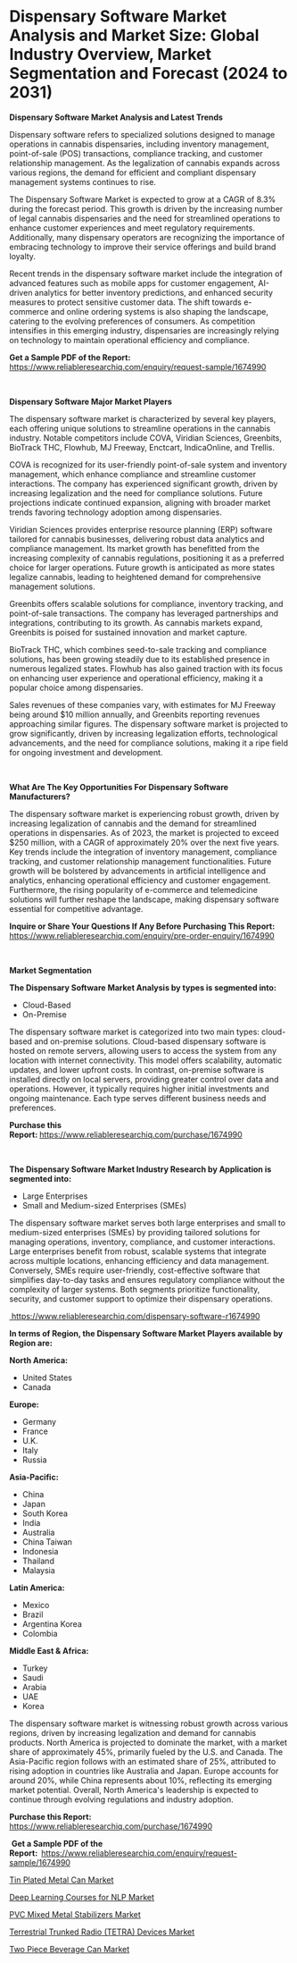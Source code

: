 <p><h1>Dispensary Software Market Analysis and Market Size: Global Industry Overview, Market Segmentation and Forecast (2024 to 2031)</h1></p><p><strong>Dispensary Software Market Analysis and Latest Trends</strong></p>
<p><p>Dispensary software refers to specialized solutions designed to manage operations in cannabis dispensaries, including inventory management, point-of-sale (POS) transactions, compliance tracking, and customer relationship management. As the legalization of cannabis expands across various regions, the demand for efficient and compliant dispensary management systems continues to rise.</p><p>The Dispensary Software Market is expected to grow at a CAGR of 8.3% during the forecast period. This growth is driven by the increasing number of legal cannabis dispensaries and the need for streamlined operations to enhance customer experiences and meet regulatory requirements. Additionally, many dispensary operators are recognizing the importance of embracing technology to improve their service offerings and build brand loyalty.</p><p>Recent trends in the dispensary software market include the integration of advanced features such as mobile apps for customer engagement, AI-driven analytics for better inventory predictions, and enhanced security measures to protect sensitive customer data. The shift towards e-commerce and online ordering systems is also shaping the landscape, catering to the evolving preferences of consumers. As competition intensifies in this emerging industry, dispensaries are increasingly relying on technology to maintain operational efficiency and compliance.</p></p>
<p><strong>Get a Sample PDF of the Report:&nbsp;</strong> <a href="https://www.reliableresearchiq.com/enquiry/request-sample/1674990?utm_campaign=1498&utm_medium=2&utm_source=Github&utm_content=ia&utm_term=10102024&utm_id=dispensary-software">https://www.reliableresearchiq.com/enquiry/request-sample/1674990</a></p>
<p>&nbsp;</p>
<p><strong>Dispensary Software Major Market Players</strong></p>
<p><p>The dispensary software market is characterized by several key players, each offering unique solutions to streamline operations in the cannabis industry. Notable competitors include COVA, Viridian Sciences, Greenbits, BioTrack THC, Flowhub, MJ Freeway, Enctcart, IndicaOnline, and Trellis.</p><p>COVA is recognized for its user-friendly point-of-sale system and inventory management, which enhance compliance and streamline customer interactions. The company has experienced significant growth, driven by increasing legalization and the need for compliance solutions. Future projections indicate continued expansion, aligning with broader market trends favoring technology adoption among dispensaries.</p><p>Viridian Sciences provides enterprise resource planning (ERP) software tailored for cannabis businesses, delivering robust data analytics and compliance management. Its market growth has benefitted from the increasing complexity of cannabis regulations, positioning it as a preferred choice for larger operations. Future growth is anticipated as more states legalize cannabis, leading to heightened demand for comprehensive management solutions.</p><p>Greenbits offers scalable solutions for compliance, inventory tracking, and point-of-sale transactions. The company has leveraged partnerships and integrations, contributing to its growth. As cannabis markets expand, Greenbits is poised for sustained innovation and market capture.</p><p>BioTrack THC, which combines seed-to-sale tracking and compliance solutions, has been growing steadily due to its established presence in numerous legalized states. Flowhub has also gained traction with its focus on enhancing user experience and operational efficiency, making it a popular choice among dispensaries.</p><p>Sales revenues of these companies vary, with estimates for MJ Freeway being around $10 million annually, and Greenbits reporting revenues approaching similar figures. The dispensary software market is projected to grow significantly, driven by increasing legalization efforts, technological advancements, and the need for compliance solutions, making it a ripe field for ongoing investment and development.</p></p>
<p>&nbsp;</p>
<p><strong>What Are The Key Opportunities For Dispensary Software Manufacturers?</strong></p>
<p><p>The dispensary software market is experiencing robust growth, driven by increasing legalization of cannabis and the demand for streamlined operations in dispensaries. As of 2023, the market is projected to exceed $250 million, with a CAGR of approximately 20% over the next five years. Key trends include the integration of inventory management, compliance tracking, and customer relationship management functionalities. Future growth will be bolstered by advancements in artificial intelligence and analytics, enhancing operational efficiency and customer engagement. Furthermore, the rising popularity of e-commerce and telemedicine solutions will further reshape the landscape, making dispensary software essential for competitive advantage.</p></p>
<p><strong>Inquire or Share Your Questions If Any Before Purchasing This Report:</strong> <a href="https://www.reliableresearchiq.com/enquiry/pre-order-enquiry/1674990?utm_campaign=1498&utm_medium=2&utm_source=Github&utm_content=ia&utm_term=10102024&utm_id=dispensary-software">https://www.reliableresearchiq.com/enquiry/pre-order-enquiry/1674990</a></p>
<p>&nbsp;</p>
<p><strong>Market Segmentation</strong></p>
<p><strong>The Dispensary Software Market Analysis by types is segmented into:</strong></p>
<p><ul><li>Cloud-Based</li><li>On-Premise</li></ul></p>
<p><p>The dispensary software market is categorized into two main types: cloud-based and on-premise solutions. Cloud-based dispensary software is hosted on remote servers, allowing users to access the system from any location with internet connectivity. This model offers scalability, automatic updates, and lower upfront costs. In contrast, on-premise software is installed directly on local servers, providing greater control over data and operations. However, it typically requires higher initial investments and ongoing maintenance. Each type serves different business needs and preferences.</p></p>
<p><strong>Purchase this Report:&nbsp;</strong><a href="https://www.reliableresearchiq.com/purchase/1674990?utm_campaign=1498&utm_medium=2&utm_source=Github&utm_content=ia&utm_term=10102024&utm_id=dispensary-software">https://www.reliableresearchiq.com/purchase/1674990</a></p>
<p>&nbsp;</p>
<p><strong>The Dispensary Software Market Industry Research by Application is segmented into:</strong></p>
<p><ul><li>Large Enterprises</li><li>Small and Medium-sized Enterprises (SMEs)</li></ul></p>
<p><p>The dispensary software market serves both large enterprises and small to medium-sized enterprises (SMEs) by providing tailored solutions for managing operations, inventory, compliance, and customer interactions. Large enterprises benefit from robust, scalable systems that integrate across multiple locations, enhancing efficiency and data management. Conversely, SMEs require user-friendly, cost-effective software that simplifies day-to-day tasks and ensures regulatory compliance without the complexity of larger systems. Both segments prioritize functionality, security, and customer support to optimize their dispensary operations.</p></p>
<p><a href="https://www.reliableresearchiq.com/dispensary-software-r1674990?utm_campaign=1498&utm_medium=2&utm_source=Github&utm_content=ia&utm_term=10102024&utm_id=dispensary-software">&nbsp;https://www.reliableresearchiq.com/dispensary-software-r1674990</a></p>
<p><strong>In terms of Region, the Dispensary Software Market Players available by Region are:</strong></p>
<p>
    <p> <strong> North America: </strong>
        <ul>
            <li>United States</li>
            <li>Canada</li>
        </ul>
        </p> 
    <p> <strong> Europe: </strong>
        <ul>
            <li>Germany</li>
            <li>France</li>
            <li>U.K.</li>
            <li>Italy</li>
            <li>Russia</li>
        </ul>
        </p> 
    <p> <strong> Asia-Pacific: </strong>
        <ul>
            <li>China</li>
            <li>Japan</li>
            <li>South Korea</li>
            <li>India</li>
            <li>Australia</li>
            <li>China Taiwan</li>
            <li>Indonesia</li>
            <li>Thailand</li>
            <li>Malaysia</li>
        </ul>
        </p> 
    <p> <strong> Latin America: </strong>
        <ul>
            <li>Mexico</li>
            <li>Brazil</li>
            <li>Argentina Korea</li>
            <li>Colombia</li>
        </ul>
        </p> 
    <p> <strong> Middle East & Africa: </strong>
        <ul>
            <li>Turkey</li>
            <li>Saudi</li>
            <li>Arabia</li>
            <li>UAE</li>
            <li>Korea</li>
        </ul>
    </p>
    </p>
<p><p>The dispensary software market is witnessing robust growth across various regions, driven by increasing legalization and demand for cannabis products. North America is projected to dominate the market, with a market share of approximately 45%, primarily fueled by the U.S. and Canada. The Asia-Pacific region follows with an estimated share of 25%, attributed to rising adoption in countries like Australia and Japan. Europe accounts for around 20%, while China represents about 10%, reflecting its emerging market potential. Overall, North America's leadership is expected to continue through evolving regulations and industry adoption.</p></p>
<p><strong>Purchase this Report: </strong><a href="https://www.reliableresearchiq.com/purchase/1674990?utm_campaign=1498&utm_medium=2&utm_source=Github&utm_content=ia&utm_term=10102024&utm_id=dispensary-software">https://www.reliableresearchiq.com/purchase/1674990</a></p>
<p>&nbsp;<strong>Get a Sample PDF of the Report:&nbsp;&nbsp;</strong><a href="https://www.reliableresearchiq.com/enquiry/request-sample/1674990?utm_campaign=1498&utm_medium=2&utm_source=Github&utm_content=ia&utm_term=10102024&utm_id=dispensary-software">https://www.reliableresearchiq.com/enquiry/request-sample/1674990</a></p>
<p><strong></strong></p>
<p><p><a href="https://www.linkedin.com/pulse/tin-plated-metal-can-market-research-report-includes-analysis-fpufc?utm_campaign=1498&utm_medium=2&utm_source=Github&utm_content=ia&utm_term=10102024&utm_id=dispensary-software">Tin Plated Metal Can Market</a></p><p><a href="https://github.com/NargisHussain75/Market-Research-Report-List-1/blob/main/deep-learning-courses-for-nlp-market.md?utm_campaign=1498&utm_medium=2&utm_source=Github&utm_content=ia&utm_term=10102024&utm_id=dispensary-software">Deep Learning Courses for NLP Market</a></p><p><a href="https://www.linkedin.com/pulse/unveiling-market-trends-global-pvc-mixed-metal-stabilizers-noxhf?utm_campaign=1498&utm_medium=2&utm_source=Github&utm_content=ia&utm_term=10102024&utm_id=dispensary-software">PVC Mixed Metal Stabilizers Market</a></p><p><a href="https://www.linkedin.com/pulse/terrestrial-trunked-radio-tetra-devices-market-industry-atlqe?utm_campaign=1498&utm_medium=2&utm_source=Github&utm_content=ia&utm_term=10102024&utm_id=dispensary-software">Terrestrial Trunked Radio (TETRA) Devices Market</a></p><p><a href="https://www.linkedin.com/pulse/two-piece-beverage-can-industry-forecast-market-shifts-strategic-qvthc?utm_campaign=1498&utm_medium=2&utm_source=Github&utm_content=ia&utm_term=10102024&utm_id=dispensary-software">Two Piece Beverage Can Market</a></p></p>